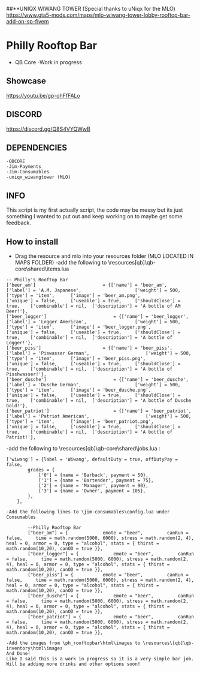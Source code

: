 ##**UNIQX WIWANG TOWER (Special thanks to uNiqx for the MLO)
https://www.gta5-mods.com/maps/mlo-wiwang-tower-lobby-rooftop-bar-add-on-sp-fivem

# Philly Rooftop Bar
- QB Core
-Work in progress
## Showcase
https://youtu.be/gp-ohFfFALo


## DISCORD
https://discord.gg/Q8S4VYQWwB


## DEPENDENCIES
```
-QBCORE
-Jim-Payments
-Jim-Consumables
-uniqx_wiwangtower (MLO)
```
## INFO
This script is my first actually script, the code may be messy but its just something I wanted to put out and keep working on to maybe get some feedback.

## How to install
- Drag the resource and mlo into your resources folder (MLO LOCATED IN MAPS FOLDER)
-add the following to \resources\[qb]\qb-core\shared\items.lua
```
-- Philly's Rooftop Bar
['beer_am'] 				 		= {['name'] = 'beer_am', 			  	  		['label'] = 'A.M. Japanese', 					['weight'] = 500, 		['type'] = 'item', 		['image'] = 'beer_am.png', 				['unique'] = false, 	['useable'] = true, 	['shouldClose'] = true,	   ['combinable'] = nil,  ['description'] = 'A bottle of AM Beer!'},
['beer_logger'] 				 		= {['name'] = 'beer_logger', 			  	  		['label'] = 'Logger American', 					['weight'] = 500, 		['type'] = 'item', 		['image'] = 'beer_logger.png', 				['unique'] = false, 	['useable'] = true, 	['shouldClose'] = true,	   ['combinable'] = nil,  ['description'] = 'A bottle of Logger!'},
['beer_piss'] 				 		= {['name'] = 'beer_piss', 			  	  		['label'] = 'Piswasser German', 					['weight'] = 500, 		['type'] = 'item', 		['image'] = 'beer_piss.png', 				['unique'] = false, 	['useable'] = true, 	['shouldClose'] = true,	   ['combinable'] = nil,  ['description'] = 'A bottle of Pisshwasser!'},
['beer_dusche'] 				 		= {['name'] = 'beer_dusche', 			  	  		['label'] = 'Dusche German', 					['weight'] = 500, 		['type'] = 'item', 		['image'] = 'beer_dusche.png', 				['unique'] = false, 	['useable'] = true, 	['shouldClose'] = true,	   ['combinable'] = nil,  ['description'] = 'A bottle of Dusche Gold!'},
['beer_patriot'] 				 		= {['name'] = 'beer_patriot', 			  	  		['label'] = 'Patriot American', 					['weight'] = 500, 		['type'] = 'item', 		['image'] = 'beer_patriot.png', 				['unique'] = false, 	['useable'] = true, 	['shouldClose'] = true,	   ['combinable'] = nil,  ['description'] = 'A bottle of Patriot!'},
```
-add the following to \resources\[qb]\qb-core\shared\jobs.lua : 
```
['wiwang'] = {label = 'Wiwang', defaultDuty = true, offDutyPay = false,
		grades = {
        	['0'] = {name = 'Barback', payment = 50},
			['1'] = {name = 'Bartender', payment = 75},
            ['2'] = {name = 'Manager', payment = 90},
            ['3'] = {name = 'Owner', payment = 105},
        },
	},
```
    -Add the following lines to \jim-consumables\config.lua under Consumables 
```
        --Philly Rooftop Bar
		["beer_am"] = { 			emote = "beer", 		canRun = false, 	time = math.random(5000, 6000), stress = math.random(2, 4), heal = 0, armor = 0, type = "alcohol", stats = { thirst = math.random(10,20), canOD = true }},
		["beer_logger"] = { 			emote = "beer", 		canRun = false, 	time = math.random(5000, 6000), stress = math.random(2, 4), heal = 0, armor = 0, type = "alcohol", stats = { thirst = math.random(10,20), canOD = true }},
		["beer_piss"] = { 			emote = "beer", 		canRun = false, 	time = math.random(5000, 6000), stress = math.random(2, 4), heal = 0, armor = 0, type = "alcohol", stats = { thirst = math.random(10,20), canOD = true }},
		["beer_dusche"] = { 			emote = "beer", 		canRun = false, 	time = math.random(5000, 6000), stress = math.random(2, 4), heal = 0, armor = 0, type = "alcohol", stats = { thirst = math.random(10,20), canOD = true }},
		["beer_patriot"] = { 			emote = "beer", 		canRun = false, 	time = math.random(5000, 6000), stress = math.random(2, 4), heal = 0, armor = 0, type = "alcohol", stats = { thirst = math.random(10,20), canOD = true }},
```
    -Add the images from \ph_rooftopbar\html\images to \resources\[qb]\qb-inventory\html\images 
	And Done!
	Like I said this is a work in progress so it is a very simple bar job. Will be adding more drinks and other options soon!

	

